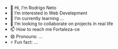 - 👋 Hi, I’m Rodrigo Neto
- 👀 I’m interested in Web Develepment
- 🌱 I’m currently learning ...
- 💞️ I’m looking to collaborate on projects in real life
- 📫 How to reach me Fortaleza-ce
- 😄 Pronouns: ...
- ⚡ Fun fact: ...

<!---
rodrigoaled/rodrigoaled is a ✨ special ✨ repository because its `README.md` (this file) appears on your GitHub profile.
You can click the Preview link to take a look at your changes.
--->
